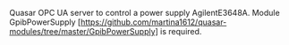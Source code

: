 Quasar OPC UA server to control a power supply AgilentE3648A.
Module GpibPowerSupply [https://github.com/martina1612/quasar-modules/tree/master/GpibPowerSupply] is required.
